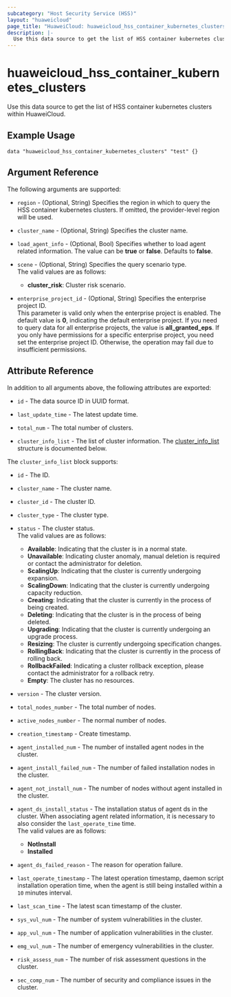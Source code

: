 ```yaml
---
subcategory: "Host Security Service (HSS)"
layout: "huaweicloud"
page_title: "HuaweiCloud: huaweicloud_hss_container_kubernetes_clusters"
description: |-
  Use this data source to get the list of HSS container kubernetes clusters within HuaweiCloud.
---
```


# huaweicloud_hss_container_kubernetes_clusters

Use this data source to get the list of HSS container kubernetes clusters within HuaweiCloud.

## Example Usage

```hcl
data "huaweicloud_hss_container_kubernetes_clusters" "test" {}
```

## Argument Reference

The following arguments are supported:

* `region` - (Optional, String) Specifies the region in which to query the HSS container kubernetes clusters.
  If omitted, the provider-level region will be used.

* `cluster_name` - (Optional, String) Specifies the cluster name.

* `load_agent_info` - (Optional, Bool) Specifies whether to load agent related information.
  The value can be **true** or **false**. Defaults to **false**.

* `scene` - (Optional, String) Specifies the query scenario type.  
  The valid values are as follows:
  + **cluster_risk**: Cluster risk scenario.

* `enterprise_project_id` - (Optional, String) Specifies the enterprise project ID.  
  This parameter is valid only when the enterprise project is enabled.
  The default value is **0**, indicating the default enterprise project.
  If you need to query data for all enterprise projects, the value is **all_granted_eps**.
  If you only have permissions for a specific enterprise project, you need set the enterprise project ID. Otherwise,
  the operation may fail due to insufficient permissions.

## Attribute Reference

In addition to all arguments above, the following attributes are exported:

* `id` - The data source ID in UUID format.

* `last_update_time` - The latest update time.

* `total_num` - The total number of clusters.

* `cluster_info_list` - The list of cluster information.
  The [cluster_info_list](#cluster_info_list_struct) structure is documented below.

<a name="cluster_info_list_struct"></a>
The `cluster_info_list` block supports:

* `id` - The ID.

* `cluster_name` - The cluster name.

* `cluster_id` - The cluster ID.

* `cluster_type` - The cluster type.

* `status` - The cluster status.  
  The valid values are as follows:
  + **Available**: Indicating that the cluster is in a normal state.
  + **Unavailable**: Indicating cluster anomaly, manual deletion is required or contact the administrator for deletion.
  + **ScalingUp**: Indicating that the cluster is currently undergoing expansion.
  + **ScalingDown**: Indicating that the cluster is currently undergoing capacity reduction.
  + **Creating**: Indicating that the cluster is currently in the process of being created.
  + **Deleting**: Indicating that the cluster is in the process of being deleted.
  + **Upgrading**: Indicating that the cluster is currently undergoing an upgrade process.
  + **Resizing**: The cluster is currently undergoing specification changes.
  + **RollingBack**: Indicating that the cluster is currently in the process of rolling back.
  + **RollbackFailed**: Indicating a cluster rollback exception, please contact the administrator for a rollback retry.
  + **Empty**: The cluster has no resources.

* `version` - The cluster version.

* `total_nodes_number` - The total number of nodes.

* `active_nodes_number` - The normal number of nodes.

* `creation_timestamp` - Create timestamp.

* `agent_installed_num` - The number of installed agent nodes in the cluster.

* `agent_install_failed_num` - The number of failed installation nodes in the cluster.

* `agent_not_install_num` - The number of nodes without agent installed in the cluster.

* `agent_ds_install_status` - The installation status of agent ds in the cluster. When associating agent related
  information, it is necessary to also consider the `last_operate_time` time.  
  The valid values are as follows:
  + **NotInstall**
  + **Installed**

* `agent_ds_failed_reason` - The reason for operation failure.

* `last_operate_timestamp` - The latest operation timestamp, daemon script installation operation time, when the agent
  is still being installed within a `10` minutes interval.

* `last_scan_time` - The latest scan timestamp of the cluster.

* `sys_vul_num` - The number of system vulnerabilities in the cluster.

* `app_vul_num` - The number of application vulnerabilities in the cluster.

* `emg_vul_num` - The number of emergency vulnerabilities in the cluster.

* `risk_assess_num` - The number of risk assessment questions in the cluster.

* `sec_comp_num` - The number of security and compliance issues in the cluster.
